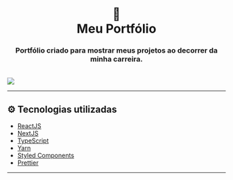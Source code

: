 <h1 align="center">
  📰
  <br>
  Meu Portfólio
</h1>

<h3 align="center">
  Portfólio criado para mostrar meus projetos ao decorrer da minha carreira.
</h3>

<br>

<img src="https://i.imgur.com/tgfqMKX.png">

---

<h2>⚙ Tecnologias utilizadas</h2>

- [ReactJS](https://reactjs.org)
- [NextJS](https://nextjs.org)
- [TypeScript](https://www.typescriptlang.org)
- [Yarn](https://yarnpkg.com)
- [Styled Components](https://styled-components.com)
- [Prettier](https://prettier.io)

---
